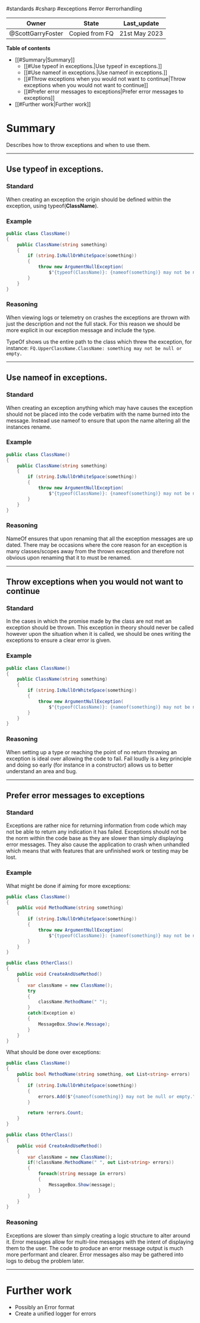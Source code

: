 
#standards #csharp #exceptions #error #errorhandling

|Owner|State|Last_update|
|--|--|--|
|@ScottGarryFoster|Copied from FQ|21st May 2023|

**Table of contents**
- [[#Summary|Summary]]
    - [[#Use typeof in exceptions.|Use typeof in exceptions.]]
    - [[#Use nameof in exceptions.|Use nameof in exceptions.]]
    - [[#Throw exceptions when you would not want to continue|Throw exceptions when you would not want to continue]]
    - [[#Prefer error messages to exceptions|Prefer error messages to exceptions]]
- [[#Further work|Further work]]

# Summary
Describes how to throw exceptions and when to use them.

---
## Use typeof in exceptions.
### Standard
When creating an exception the origin should be defined within the exception, using typeof(**ClassName**).

### Example
``` c#
public class ClassName()
{
    public ClassName(string something)
    {
        if (string.IsNullOrWhiteSpace(something))  
        {  
            throw new ArgumentNullException(  
                $"{typeof(ClassName)}: {nameof(something)} may not be null or empty.");  
        }
    }
}
```

### Reasoning
When viewing logs or telemetry on crashes the exceptions are thrown with just the description and not the full stack. For this reason we should be more explicit in our exception message and include the type.

TypeOf shows us the entire path to the class which threw the exception, for instance:
`FQ.UpperClassName.ClassName: something may not be null or empty.`

---
## Use nameof in exceptions.
### Standard
When creating an exception anything which may have causes the exception should not be placed into the code verbatim with the name burned into the message. Instead use nameof to ensure that upon the name altering all the instances rename.

### Example
``` c#
public class ClassName()
{
    public ClassName(string something)
    {
        if (string.IsNullOrWhiteSpace(something))  
        {  
            throw new ArgumentNullException(  
                $"{typeof(ClassName)}: {nameof(something)} may not be null or empty.");  
        }
    }
}
```

### Reasoning
NameOf ensures that upon renaming that all the exception messages are up dated. There may be occasions where the core reason for an exception is many classes/scopes away from the thrown exception and therefore not obvious upon renaming that it to must be renamed.

---
## Throw exceptions when you would not want to continue
### Standard
In the cases in which the promise made by the class are not met an exception should be thrown. This exception in theory should never be called however upon the situation when it is called, we should be ones writing the exceptions to ensure a clear error is given.

### Example
``` c#
public class ClassName()
{
    public ClassName(string something)
    {
        if (string.IsNullOrWhiteSpace(something))  
        {  
            throw new ArgumentNullException(  
                $"{typeof(ClassName)}: {nameof(something)} may not be null or empty.");  
        }
    }
}
```

### Reasoning
When setting up a type or reaching the point of no return throwing an exception is ideal over allowing the code to fail. Fail loudly is a key principle and doing so early (for instance in a constructor) allows us to better understand an area and bug.

---
## Prefer error messages to exceptions
### Standard
Exceptions are rather nice for returning information from code which may not be able to return any indication it has failed. Exceptions should not be the norm within the code base as they are slower than simply displaying error messages. They also cause the application to crash when unhandled which means that with features that are unfinished work or testing may be lost.

### Example
What might be done if aiming for more exceptions:
``` c#
public class ClassName()
{
    public void MethodName(string something)
    {
        if (string.IsNullOrWhiteSpace(something))  
        {  
            throw new ArgumentNullException(  
                $"{typeof(ClassName)}: {nameof(something)} may not be null or empty.");  
        }
    }
}

public class OtherClass()
{
    public void CreateAndUseMethod()
    {
        var className = new ClassName();
        try
        {
            className.MethodName(" ");
        }
        catch(Exception e)
        {
            MessageBox.Show(e.Message);
        }
    }
}
```

What should be done over exceptions:
``` c#
public class ClassName()
{
    public bool MethodName(string something, out List<string> errors)
    {
        if (string.IsNullOrWhiteSpace(something))  
        {  
            errors.Add($"{nameof(something)} may not be null or empty.");
        }

        return !errors.Count;
    }
}

public class OtherClass()
{
    public void CreateAndUseMethod()
    {
        var className = new ClassName();
        if(!className.MethodName(" ", out List<string> errors))
        {
            foreach(string message in errors)
            {
                MessageBox.Show(message);
            }
        }
    }
}
```


### Reasoning
Exceptions are slower than simply creating a logic structure to alter around it. Error messages allow for multi-line messages with the intent of displaying them to the user. The code to produce an error message output is much more performant and clearer. Error messages also may be gathered into logs to debug the problem later.

---
# Further work
* Possibly an Error format
* Create a unified logger for errors
